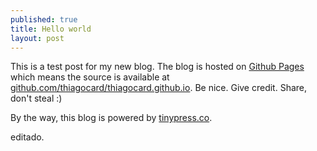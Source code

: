 ```yaml
---
published: true
title: Hello world
layout: post
---
```

This is a test post for my new blog. The blog is hosted on [Github Pages](http://pages.github.com/) which means the source is available at [github.com/thiagocard/thiagocard.github.io](http://github.com/thiagocard/thiagocard.github.io). Be nice. Give credit. Share, don't steal :)

By the way, this blog is powered by [tinypress.co](https://tinypress.co).

editado.